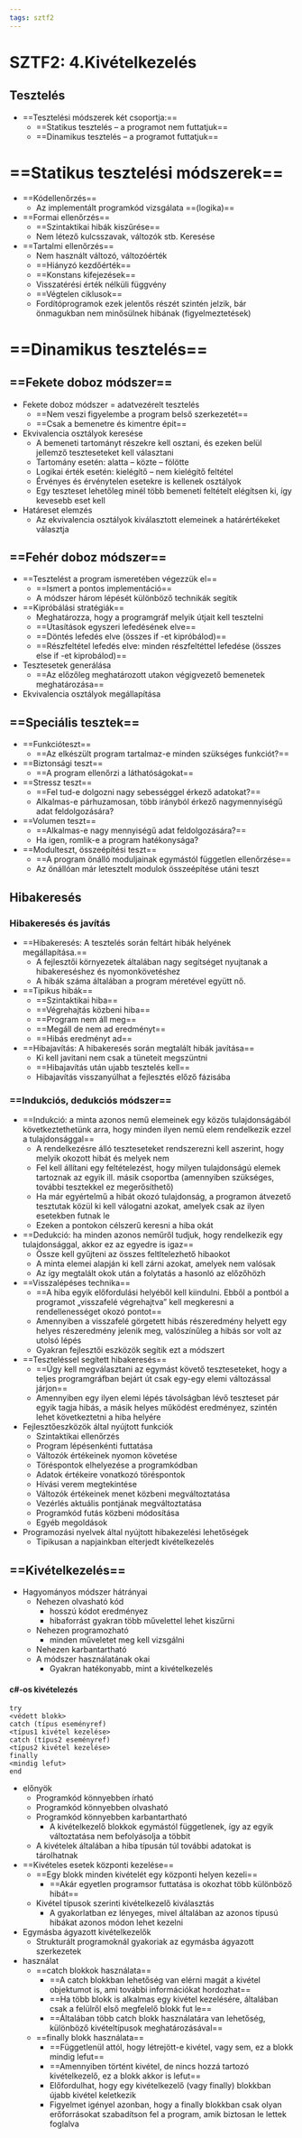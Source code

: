 ```yaml
---
tags: sztf2
---
```

# SZTF2: 4.Kivételkezelés

## Tesztelés

* ==Tesztelési módszerek két csoportja:==
  * ==Statikus tesztelés – a programot nem futtatjuk==
  * ==Dinamikus tesztelés – a programot futtatjuk==

# ==Statikus tesztelési módszerek==

* ==Kódellenőrzés==
  * Az implementált programkód vizsgálata ==(logika)==
* ==Formai ellenőrzés==
  * ==Szintaktikai hibák kiszűrése==
  * Nem létező kulcsszavak, változók stb. Keresése
* ==Tartalmi ellenőrzés==
  * Nem használt változó, változóérték
  * ==Hiányzó kezdőérték==
  * ==Konstans kifejezések==
  * Visszatérési érték nélküli függvény
  * ==Végtelen ciklusok==
  * Fordítóprogramok ezek jelentős részét szintén jelzik, bár önmagukban nem minősülnek hibának (figyelmeztetések)

# ==Dinamikus tesztelés==

## ==Fekete doboz módszer==

* Fekete doboz módszer = adatvezérelt tesztelés
  * ==Nem veszi figyelembe a program belső szerkezetét==
  * ==Csak a bemenetre és kimentre épit==
* Ekvivalencia osztályok keresése
  * A bemeneti tartományt részekre kell osztani, és ezeken belül jellemző teszteseteket kell választani
  * Tartomány esetén: alatta – közte – fölötte
  * Logikai érték esetén: kielégítő – nem kielégítő feltétel
  * Érvényes és érvénytelen esetekre is kellenek osztályok
  * Egy teszteset lehetőleg minél több bemeneti feltételt elégítsen ki, így kevesebb eset kell
* Határeset elemzés
  * Az ekvivalencia osztályok kiválasztott elemeinek a határértékeket választja

## ==Fehér doboz módszer==

* ==Tesztelést a program ismeretében végezzük el==
  * ==Ismert a pontos implementáció==
  * A módszer három lépését különböző technikák segítik
* ==Kipróbálási stratégiák==
  * Meghatározza, hogy a programgráf melyik útjait kell tesztelni
  * ==Utasítások egyszeri lefedésének elve==
  * ==Döntés lefedés elve (összes if -et kipróbálod)==
  * ==Részfeltétel lefedés elve: minden részfeltéttel lefedése (összes else if -et kiprobálod)==
* Tesztesetek generálása
  * ==Az előzőleg meghatározott utakon végigvezető bemenetek meghatározása==
* Ekvivalencia osztályok megállapítása

## ==Speciális tesztek==

* ==Funkcióteszt==
  * ==Az elkészült program tartalmaz-e minden szükséges funkciót?==
* ==Biztonsági teszt==
  * ==A program ellenőrzi a láthatóságokat==
* ==Stressz teszt==
  * ==Fel tud-e dolgozni nagy sebességgel érkező adatokat?==
  * Alkalmas-e párhuzamosan, több irányból érkező nagymennyiségű adat feldolgozására?
* ==Volumen teszt==
  * ==Alkalmas-e nagy mennyiségű adat feldolgozására?==
  * Ha igen, romlik-e a program hatékonysága?
* ==Modulteszt, összeépítési teszt==
  * ==A program önálló moduljainak egymástól független ellenőrzése==
  * Az önállóan már letesztelt modulok összeépítése utáni teszt

## Hibakeresés

### Hibakeresés és javítás

* ==Hibakeresés: A tesztelés során feltárt hibák helyének megállapítása.==
  * A fejlesztői környezetek általában nagy segítséget nyujtanak a hibakereséshez és nyomonkövetéshez
  * A hibák száma általában a program méretével együtt nő.
* ==Tipikus hibák==
  * ==Szintaktikai hiba==
  * ==Végrehajtás közbeni hiba==
  * ==Program nem áll meg==
  * ==Megáll de nem ad eredményt==
  * ==Hibás eredményt ad==
* ==Hibajavítás: A hibakeresés során megtalált hibák javítása==
  * Ki kell javitani nem csak a tüneteit megszüntni
  * ==Hibajavítás után ujabb tesztelés kell==
  * Hibajavítás visszanyúlhat a fejlesztés előző fázisába

### ==Indukciós, dedukciós módszer==

* ==Indukció: a minta azonos nemű elemeinek egy közös tulajdonságából következtethetünk arra, hogy minden ilyen nemű elem rendelkezik ezzel a tulajdonsággal==
  * A rendelkezésre álló teszteseteket rendszerezni kell aszerint, hogy melyik okozott hibát és melyek nem
  * Fel kell állítani egy feltételezést, hogy milyen tulajdonságú elemek tartoznak az egyik ill. másik csoportba (amennyiben szükséges, további tesztekkel ez megerősíthető)
  * Ha már egyértelmű a hibát okozó tulajdonság, a programon átvezető tesztutak közül ki kell válogatni azokat, amelyek csak az ilyen esetekben futnak le
  * Ezeken a pontokon célszerű keresni a hiba okát
* ==Dedukció: ha minden azonos neműről tudjuk, hogy rendelkezik egy tulajdonsággal, akkor ez az egyedre is igaz==
  * Össze kell gyűjteni az összes feltltelezhető hibaokot
  * A minta elemei alapján ki kell zárni azokat, amelyek nem valósak
  * Az így megtalált okok után a folytatás a hasonló az előzőhözh
* ==Visszalépéses technika==
  * ==A hiba egyik előfordulási helyéből kell kiindulni. Ebből a pontból a programot „visszafelé végrehajtva” kell megkeresni a rendellenességet okozó pontot==
  * Amennyiben a visszafelé görgetett hibás részeredmény helyett egy helyes részeredmény jelenik meg, valószínűleg a hibás sor volt az utolsó lépés
  * Gyakran fejlesztői eszközök segítik ezt a módszert
* ==Teszteléssel segített hibakeresés==
  * ==Úgy kell megválasztani az egymást követő teszteseteket, hogy a teljes programgráfban bejárt út csak egy-egy elemi  változással járjon==
  * Amennyiben egy ilyen elemi lépés távolságban lévő teszteset pár egyik tagja hibás, a másik helyes működést eredményez, szintén lehet következtetni a hiba helyére
* Fejlesztőeszközök által nyújtott funkciók
  * Szintaktikai ellenőrzés
  * Program lépésenkénti futtatása
  * Változók értékeinek nyomon követése
  * Töréspontok elhelyezése a programkódban
  * Adatok értékeire vonatkozó töréspontok
  * Hívási verem megtekintése
  * Változók értékeinek menet közbeni megváltoztatása
  * Vezérlés aktuális pontjának megváltoztatása
  * Programkód futás közbeni módosítása
  * Egyéb megoldások
* Programozási nyelvek által nyújtott hibakezelési lehetőségek
  * Tipikusan a napjainkban elterjedt kivételkezelés

## ==Kivételkezelés==

* Hagyományos módszer hátrányai
  * Nehezen olvasható kód
    * hosszú kódot eredményez
    * hibaforrást gyakran több művelettel lehet kiszűrni
  * Nehezen programozható
    * minden műveletet meg kell vizsgálni
  * Nehezen karbantartható
  * A módszer használatának okai
    * Gyakran hatékonyabb, mint a kivételkezelés

#### c#-os kivételezés

```csharp=
try
<védett blokk>
catch (típus eseményref)
<típus1 kivétel kezelése>
catch (típus2 eseményref)
<típus2 kivétel kezelése>
finally
<mindig lefut>
end
```

* előnyök
  * Programkód könnyebben írható
  * Programkód könnyebben olvasható
  * Programkód könnyebben karbantartható
    * A kivételkezelő blokkok egymástól függetlenek, így az egyik változtatása nem befolyásolja a többit
  * A kivételek általában a hiba típusán túl további adatokat is tárolhatnak
* ==Kivételes esetek központi kezelése==
  * ==Egy blokk minden kivételét egy központi helyen kezeli==
    * ==Akár egyetlen programsor futtatása is okozhat több különböző hibát== 
  * Kivétel típusok szerinti kivételkezelő kiválasztás
    * A gyakorlatban ez lényeges, mivel általában az azonos típusú hibákat azonos módon lehet kezelni
* Egymásba ágyazott kivételkezelők
  * Strukturált programoknál gyakoriak az egymásba ágyazott szerkezetek
* használat
  * ==catch blokkok használata==
    * ==A catch blokkban lehetőség van elérni magát a kivétel objektumot is, ami további információkat hordozhat==
    * ==Ha több blokk is alkalmas egy kivétel kezelésére, általában csak a felülről első megfelelő blokk fut le==
    * ==Általában több catch blokk használatára van lehetőség, különböző kivételtípusok meghatározásával==
  * ==finally blokk használata==
    * ==Függetlenül attól, hogy létrejött-e kivétel, vagy sem, ez a blokk mindig lefut==
    * ==Amennyiben történt kivétel, de nincs hozzá tartozó kivételkezelő, ez a blokk akkor is lefut==
    * Előfordulhat, hogy egy kivételkezelő (vagy finally) blokkban újabb kivétel keletkezik
    * Figyelmet igényel azonban, hogy a finally blokkban csak olyan erőforrásokat szabadítson fel a program, amik biztosan le lettek foglalva


